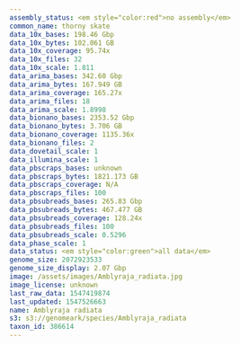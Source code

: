 ```yaml
---
assembly_status: <em style="color:red">no assembly</em>
common_name: thorny skate
data_10x_bases: 198.46 Gbp
data_10x_bytes: 102.061 GB
data_10x_coverage: 95.74x
data_10x_files: 32
data_10x_scale: 1.811
data_arima_bases: 342.60 Gbp
data_arima_bytes: 167.949 GB
data_arima_coverage: 165.27x
data_arima_files: 18
data_arima_scale: 1.8998
data_bionano_bases: 2353.52 Gbp
data_bionano_bytes: 3.706 GB
data_bionano_coverage: 1135.36x
data_bionano_files: 2
data_dovetail_scale: 1
data_illumina_scale: 1
data_pbscraps_bases: unknown
data_pbscraps_bytes: 1821.173 GB
data_pbscraps_coverage: N/A
data_pbscraps_files: 100
data_pbsubreads_bases: 265.83 Gbp
data_pbsubreads_bytes: 467.477 GB
data_pbsubreads_coverage: 128.24x
data_pbsubreads_files: 100
data_pbsubreads_scale: 0.5296
data_phase_scale: 1
data_status: <em style="color:green">all data</em>
genome_size: 2072923533
genome_size_display: 2.07 Gbp
image: /assets/images/Amblyraja_radiata.jpg
image_license: unknown
last_raw_data: 1547419874
last_updated: 1547526663
name: Amblyraja radiata
s3: s3://genomeark/species/Amblyraja_radiata
taxon_id: 386614
---
```

